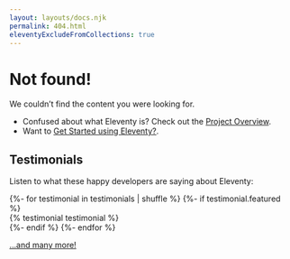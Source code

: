 ```yaml
---
layout: layouts/docs.njk
permalink: 404.html
eleventyExcludeFromCollections: true
---
```

# Not found!

We couldn’t find the content you were looking for.

* Confused about what Eleventy is? Check out the [Project Overview](/docs/).
* Want to [Get Started using Eleventy?](/docs/getting-started/).

## Testimonials

Listen to what these happy developers are saying about Eleventy:

<div class="testimonials">
	<div class="testimonials-layout fl">
{%- for testimonial in testimonials | shuffle %}
{%- if testimonial.featured %}
		<div>{% testimonial testimonial %}</div>
{%- endif %}
{%- endfor %}
	</div>
</div>

<a href="/docs/testimonials/">…and many more!</a>